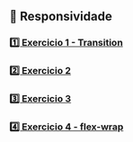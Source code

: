 ## 📱 Responsividade

### [1️⃣ Exercicio 1 - Transition](exc-01.html)

### [2️⃣ Exercicio 2](exc-02/)

### [3️⃣ Exercicio 3](exc-03/)

### [4️⃣ Exercicio 4 - flex-wrap](exc-04/)
